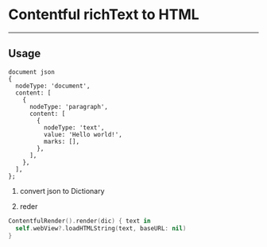 # Contentful richText to HTML

---



## Usage

```
document json
{
  nodeType: 'document',
  content: [
    {
      nodeType: 'paragraph',
      content: [
        {
          nodeType: 'text',
          value: 'Hello world!',
          marks: [],
        },
      ],
    },
  ],
};
```

1. convert json to Dictionary

2. reder

  ```swift
  ContentfulRender().render(dic) { text in
  	self.webView?.loadHTMLString(text, baseURL: nil)
  }
  ```
